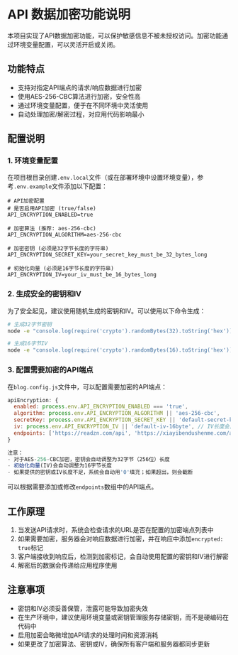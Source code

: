 # API 数据加密功能说明

本项目实现了API数据加密功能，可以保护敏感信息不被未授权访问。加密功能通过环境变量配置，可以灵活开启或关闭。

## 功能特点

- 支持对指定API端点的请求/响应数据进行加密
- 使用AES-256-CBC算法进行加密，安全性高
- 通过环境变量配置，便于在不同环境中灵活使用
- 自动处理加密/解密过程，对应用代码影响最小

## 配置说明

### 1. 环境变量配置

在项目根目录创建`.env.local`文件（或在部署环境中设置环境变量），参考`.env.example`文件添加以下配置：

```
# API加密配置
# 是否启用API加密 (true/false)
API_ENCRYPTION_ENABLED=true

# 加密算法 (推荐: aes-256-cbc)
API_ENCRYPTION_ALGORITHM=aes-256-cbc

# 加密密钥 (必须是32字节长度的字符串)
API_ENCRYPTION_SECRET_KEY=your_secret_key_must_be_32_bytes_long

# 初始化向量 (必须是16字节长度的字符串)
API_ENCRYPTION_IV=your_iv_must_be_16_bytes_long
```

### 2. 生成安全的密钥和IV

为了安全起见，建议使用随机生成的密钥和IV。可以使用以下命令生成：

```bash
# 生成32字节密钥
node -e "console.log(require('crypto').randomBytes(32).toString('hex'))"

# 生成16字节IV
node -e "console.log(require('crypto').randomBytes(16).toString('hex'))"
```

### 3. 配置需要加密的API端点

在`blog.config.js`文件中，可以配置需要加密的API端点：

```javascript
apiEncryption: {
  enabled: process.env.API_ENCRYPTION_ENABLED === 'true',
  algorithm: process.env.API_ENCRYPTION_ALGORITHM || 'aes-256-cbc',
  secretKey: process.env.API_ENCRYPTION_SECRET_KEY || 'default-secret-key-please-change-in-env', // 密钥长度会自动调整为32字节
  iv: process.env.API_ENCRYPTION_IV || 'default-iv-16byte', // IV长度会自动调整为16字节
  endpoints: ['https://readzn.com/api', 'https://xiayibendushenme.com/api'] // 需要加密的API端点
}

注意：
- 对于AES-256-CBC加密，密钥会自动调整为32字节（256位）长度
- 初始化向量(IV)会自动调整为16字节长度
- 如果提供的密钥或IV长度不足，系统会自动用'0'填充；如果超出，则会截断
```

可以根据需要添加或修改`endpoints`数组中的API端点。

## 工作原理

1. 当发送API请求时，系统会检查请求的URL是否在配置的加密端点列表中
2. 如果需要加密，服务器会对响应数据进行加密，并在响应中添加`encrypted: true`标记
3. 客户端接收到响应后，检测到加密标记，会自动使用配置的密钥和IV进行解密
4. 解密后的数据会传递给应用程序使用

## 注意事项

- 密钥和IV必须妥善保管，泄露可能导致加密失效
- 在生产环境中，建议使用环境变量或密钥管理服务存储密钥，而不是硬编码在代码中
- 启用加密会略微增加API请求的处理时间和资源消耗
- 如果更改了加密算法、密钥或IV，确保所有客户端和服务器都同步更新
